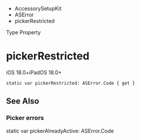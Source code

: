 

- AccessorySetupKit
- ASError
-  pickerRestricted 

Type Property

# pickerRestricted

iOS 18.0+iPadOS 18.0+

``` source
static var pickerRestricted: ASError.Code { get }
```

## See Also

### Picker errors

static var pickerAlreadyActive: ASError.Code


